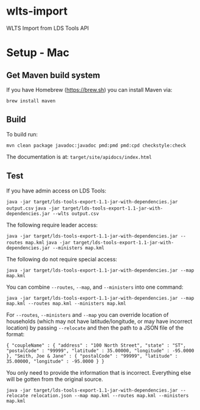 # wlts-import
WLTS Import from LDS Tools API

# Setup - Mac

## Get Maven build system

If you have Homebrew (https://brew.sh) you can install Maven via:

`brew install maven`

## Build

To build run:

`mvn clean package javadoc:javadoc pmd:pmd pmd:cpd checkstyle:check`

The documentation is at: `target/site/apidocs/index.html`

## Test

If you have admin access on LDS Tools:

`java -jar target/lds-tools-export-1.1-jar-with-dependencies.jar output.csv`
`java -jar target/lds-tools-export-1.1-jar-with-dependencies.jar --wlts output.csv`

The following require leader access:

`java -jar target/lds-tools-export-1.1-jar-with-dependencies.jar --routes map.kml`
`java -jar target/lds-tools-export-1.1-jar-with-dependencies.jar --ministers map.kml`

The following do not require special access:

`java -jar target/lds-tools-export-1.1-jar-with-dependencies.jar --map map.kml`

You can combine `--routes`, `--map`, and `--ministers` into one command:

`java -jar target/lds-tools-export-1.1-jar-with-dependencies.jar --map map.kml --routes map.kml --ministers map.kml`

For `--routes`, `--ministers` and `--map` you can override location of households
	(which may not have latitude/longitude, or may have incorrect location) by passing `--relocate`
	and then the path to a JSON file of the format:

`
{
	"coupleName" : {
		"address" : "100 North Street",
		"state" : "ST",
		"postalCode" : "99999",
		"latitude" : 35.00000,
		"longitude" : -95.0000
	},
	"Smith, Joe & Jane" : {
		"postalCode" : "99999",
		"latitude" : 35.00000,
		"longitude" : -95.0000
	}
}
`

You only need to provide the information that is incorrect. Everything else will be gotten from the original source.

`java -jar target/lds-tools-export-1.1-jar-with-dependencies.jar --relocate relocation.json --map map.kml --routes map.kml --ministers map.kml`
